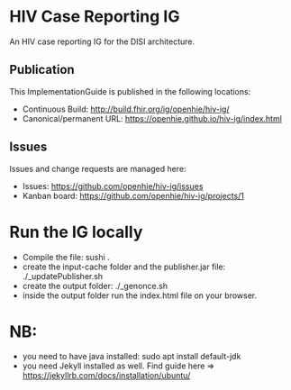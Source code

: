 # HIV Case Reporting IG

An HIV case reporting IG for the DISI architecture.

## Publication

This ImplementationGuide is published in the following locations:

* Continuous Build: <http://build.fhir.org/ig/openhie/hiv-ig/>
* Canonical/permanent URL: <https://openhie.github.io/hiv-ig/index.html>

## Issues

Issues and change requests are managed here:  

* Issues:  <https://github.com/openhie/hiv-ig/issues>  
* Kanban board: <https://github.com/openhie/hiv-ig/projects/1>

# Run the IG locally

* Compile the file: sushi .
* create the input-cache folder and the publisher.jar file: ./_updatePublisher.sh 
* create the output folder: ./_genonce.sh 
* inside the output folder run the index.html file on your browser. 

# NB: 
* you need to have java installed: sudo apt install default-jdk
* you need Jekyll installed as well. Find guide here => https://jekyllrb.com/docs/installation/ubuntu/